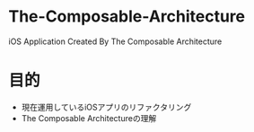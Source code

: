 # The-Composable-Architecture
iOS Application Created By The Composable Architecture

# 目的
- 現在運用しているiOSアプリのリファクタリング
- The Composable Architectureの理解
